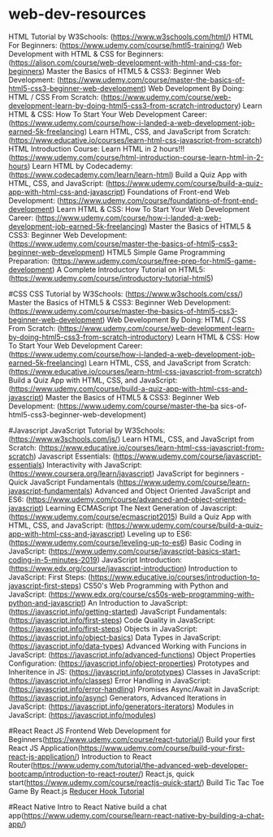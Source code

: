 # web-dev-resources

HTML Tutorial by W3Schools: (https://www.w3schools.com/html/)
HTML For Beginners: (https://www.udemy.com/course/hmtl5-training/)
Web Development with HTML & CSS for Beginners: (https://alison.com/course/web-development-with-html-and-css-for-beginners)
Master the Basics of HTML5 & CSS3: Beginner Web Development: (https://www.udemy.com/course/master-the-basics-of-html5-css3-beginner-web-development)
Web Development By Doing: HTML / CSS From Scratch: (https://www.udemy.com/course/web-development-learn-by-doing-html5-css3-from-scratch-introductory)
Learn HTML & CSS: How To Start Your Web Development Career: (https://www.udemy.com/course/how-i-landed-a-web-development-job-earned-5k-freelancing)
Learn HTML, CSS, and JavaScript from Scratch: (https://www.educative.io/courses/learn-html-css-javascript-from-scratch)
HTML Introduction Course: Learn HTML in 2 hours!!! (https://www.udemy.com/course/html-introduction-course-learn-html-in-2-hours)
Learn HTML by Codecademy: (https://www.codecademy.com/learn/learn-html)
Build a Quiz App with HTML, CSS, and JavaScript: (https://www.udemy.com/course/build-a-quiz-app-with-html-css-and-javascript)
Foundations of Front-end Web Development: (https://www.udemy.com/course/foundations-of-front-end-development)
Learn HTML & CSS: How To Start Your Web Development Career: (https://www.udemy.com/course/how-i-landed-a-web-development-job-earned-5k-freelancing)
Master the Basics of HTML5 & CSS3: Beginner Web Development: (https://www.udemy.com/course/master-the-basics-of-html5-css3-beginner-web-development)
HTML5 Simple Game Programming Preparation: (https://www.udemy.com/course/free-prep-for-html5-game-development)
A Complete Introductory Tutorial on HTML5: (https://www.udemy.com/course/introductory-tutorial-html5)


#CSS
CSS Tutorial by W3Schools: (https://www.w3schools.com/css/)
Master the Basics of HTML5 & CSS3: Beginner Web Development: (https://www.udemy.com/course/master-the-basics-of-html5-css3-beginner-web-development)
Web Development By Doing: HTML / CSS From Scratch: (https://www.udemy.com/course/web-development-learn-by-doing-html5-css3-from-scratch-introductory)
Learn HTML & CSS: How To Start Your Web Development Career: (https://www.udemy.com/course/how-i-landed-a-web-development-job-earned-5k-freelancing)
Learn HTML, CSS, and JavaScript from Scratch: (https://www.educative.io/courses/learn-html-css-javascript-from-scratch)
Build a Quiz App with HTML, CSS, and JavaScript: (https://www.udemy.com/course/build-a-quiz-app-with-html-css-and-javascript)
Master the Basics of HTML5 & CSS3: Beginner Web Development: (https://www.udemy.com/course/master-the-ba
sics-of-html5-css3-beginner-web-development)

#Javascript
JavaScript Tutorial by W3Schools: (https://www.w3schools.com/js/)
Learn HTML, CSS, and JavaScript from Scratch: (https://www.educative.io/courses/learn-html-css-javascript-from-scratch)
Javascript Essentials: (https://www.udemy.com/course/javascript-essentials)
Interactivity with JavaScript: (https://www.coursera.org/learn/javascript)
JavaScript for beginners - Quick JavaScript Fundamentals (https://www.udemy.com/course/learn-javascript-fundamentals)
Advanced and Object Oriented JavaScript and ES6: (https://www.udemy.com/course/advanced-and-object-oriented-javascript)
Learning ECMAScript The Next Generation of Javascript: (https://www.udemy.com/course/ecmascript2015)
Build a Quiz App with HTML, CSS, and JavaScript: (https://www.udemy.com/course/build-a-quiz-app-with-html-css-and-javascript)
Leveling up to ES6: (https://www.udemy.com/course/leveling-up-to-es6)
Basic Coding in JavaScript: (https://www.udemy.com/course/javascript-basics-start-coding-in-5-minutes-2019)
JavaScript Introduction: (https://www.edx.org/course/javascript-introduction)
Introduction to JavaScript: First Steps: (https://www.educative.io/courses/introduction-to-javascript-first-steps)
CS50's Web Programming with Python and JavaScript: (https://www.edx.org/course/cs50s-web-programming-with-python-and-javascript)
An Introduction to JavaScript: (https://javascript.info/getting-started)
JavaScript Fundamentals: (https://javascript.info/first-steps)
Code Quality in JavaScript: (https://javascript.info/first-steps)
Objects in JavaScript: (https://javascript.info/object-basics)
Data Types in JavaScript: (https://javascript.info/data-types)
Advanced Working with Funcions in JavaScript: (https://javascript.info/advanced-functions)
Object Properties Configuration: (https://javascript.info/object-properties)
Prototypes and Inheritence in JS: (https://javascript.info/prototypes)
Classes in JavaScript: (https://javascript.info/classes)
Error Handling in JavaScript: (https://javascript.info/error-handling)
Promises Async/Await in JavaScript: (https://javascript.info/async)
Generators, Advanced Iterations in JavaScript: (https://javascript.info/generators-iterators)
Modules in JavaScript: (https://javascript.info/modules)



#React
React JS Frontend Web Development for Beginners(https://www.udemy.com/course/react-tutorial/)
Build your first React JS Application(https://www.udemy.com/course/build-your-first-react-js-application/)
Introduction to React Router(https://www.udemy.com/tutorial/the-advanced-web-developer-bootcamp/introduction-to-react-router/)
React.js, quick start(https://www.udemy.com/course/reactjs-quick-start/)
Build Tic Tac Toe Game By React.js [Reducer Hook Tutorial](https://www.udemy.com/course/reactjs-tic-tac-toe-game-in-30-minutes/)



#React Native
Intro to React Native build a chat app(https://www.udemy.com/course/learn-react-native-by-building-a-chat-app/)

